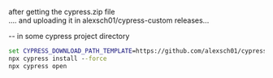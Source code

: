 after getting the cypress.zip file \
.... and uploading it in alexsch01/cypress-custom releases...

-- in some cypress project directory
```cmd
set CYPRESS_DOWNLOAD_PATH_TEMPLATE=https://github.com/alexsch01/cypress-custom/releases/download/v${version}-${platform}-${arch}/cypress.zip
npx cypress install --force
npx cypress open
```
